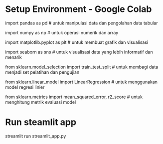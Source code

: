 # Setup Environment - Google Colab
import pandas as pd  # untuk manipulasi data dan pengolahan data tabular

import numpy as np  # untuk operasi numerik dan array

import matplotlib.pyplot as plt  # untuk membuat grafik dan visualisasi

import seaborn as sns  # untuk visualisasi data yang lebih informatif dan menarik

from sklearn.model_selection import train_test_split  # untuk membagi data menjadi set pelatihan dan pengujian

from sklearn.linear_model import LinearRegression  # untuk menggunakan model regresi linier

from sklearn.metrics import mean_squared_error, r2_score  # untuk menghitung metrik evaluasi model

# Run steamlit app
streamlit run streamlit_app.py
